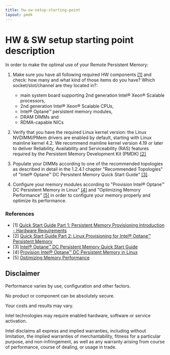 ```yaml
---
title: hw-sw-setup-starting-point
layout: pmdk
---
```


# HW & SW setup starting point description

In order to make the optimal use of your Remote Persistent Memory:

1) Make sure you have all following required HW components [[1]][start-1] and check: how many and what kind of those items do you have? Which socket/slot/channel are they located in?:
   - main system board supporting 2nd generation Intel® Xeon® Scalable processors,
   - 2nd generation Intel® Xeon® Scalable CPUs,
   - Intel&reg; Optane&trade; persistent memory modules,
   - DRAM DIMMs and
   - RDMA-capable NICs

2) Verify that you have the required Linux kernel version: the Linux NVDIMM/PMem drivers are enabled by default, starting with Linux mainline kernel 4.2. We recommend mainline kernel version 4.19 or later to deliver Reliability, Availability and Serviceability (RAS) features required by the Persistent Memory Development Kit (PMDK) [[2]][start-2]

3) Populate your DIMMs according to one of the recommended topologies as described in detail in the 1.2.4.1 chapter "Recommended Topologies" of "Intel&reg; Optane&trade; DC Persistent Memory Quick Start Guide" [[3]][start-3].

4) Configure your memory modules according to "Provision Intel&reg; Optane&trade; DC Persistent Memory in Linux" [[4]][start-4] and "Optimizing Memory Performance" [[5]][start-5] in order to configure your memory properly and optimize its performance.

### References

* [1] [Quick Start Guide Part 1: Persistent Memory Provisioning Introduction - Hardware Requirements][start-1]
* [2] [Quick Start Guide Part 2: Linux Provisioning for Intel&reg; Optane&trade; Persistent Memory][start-2]
* [3] [Intel&reg; Optane&trade; DC Persistent Memory Quick Start Guide][start-3]
* [4] [Provision Intel&reg; Optane&trade; DC Persistent Memory in Linux][start-4]
* [5] [Optimizing Memory Performance][start-5]

[start-1]: https://software.intel.com/content/www/us/en/develop/articles/qsg-intro-to-provisioning-pmem.html
[start-2]: https://software.intel.com/content/www/us/en/develop/articles/qsg-part2-linux-provisioning-with-optane-pmem.html
[start-3]: https://www.intel.com/content/dam/support/us/en/documents/memory-and-storage/data-center-persistent-mem/Intel-Optane-DC-Persistent-Memory-Quick-Start-Guide.pdf
[start-4]: https://software.intel.com/content/www/us/en/develop/videos/provisioning-intel-optane-dc-persistent-memory-modules-in-linux.html
[start-5]: https://pmem.io/rpma/documentation/basic-reqs-optimizing-memory-performance.html

## Disclaimer

Performance varies by use, configuration and other factors.

No product or component can be absolutely secure.

Your costs and results may vary.

Intel technologies may require enabled hardware, software or service activation.

Intel disclaims all express and implied warranties, including without limitation, the implied warranties of merchantability, fitness for a particular purpose, and non-infringement, as well as any warranty arising from course of performance, course of dealing, or usage in trade.

